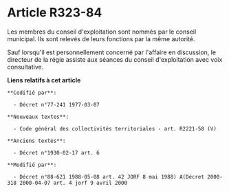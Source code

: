# Article R323-84

Les membres du conseil d'exploitation sont nommés par le conseil municipal. Ils sont relevés de leurs fonctions par la même
autorité.

Sauf lorsqu'il est personnellement concerné par l'affaire en discussion, le directeur de la régie assiste aux séances du
conseil d'exploitation avec voix consultative.

**Liens relatifs à cet article**

	**Codifié par**:

	  - Décret n°77-241 1977-03-07

	**Nouveaux textes**:

	  - Code général des collectivités territoriales - art. R2221-58 (V)

	**Anciens textes**:

	  - Décret n°1930-02-17 art. 6

	**Modifié par**:

	  - Décret n°88-621 1988-05-08 art. 42 JORF 8 mai 1988) A(Décret 2000-318 2000-04-07 art. 4 jorf 9 avril 2000
